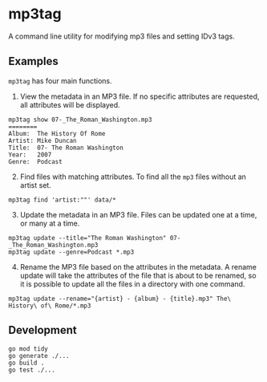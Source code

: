 # mp3tag

A command line utility for modifying mp3 files and setting IDv3 tags.

## Examples

`mp3tag` has four main functions.

1.   View the metadata in an MP3 file. If no specific attributes are requested,
     all attributes will be displayed.

```
mp3tag show 07-_The_Roman_Washington.mp3
========
Album:  The History Of Rome
Artist: Mike Duncan
Title:  07- The Roman Washington
Year:   2007
Genre:  Podcast
```

2.   Find files with matching attributes. To find all the `mp3` files without
     an artist set.

```
mp3tag find 'artist:""' data/*
```

3.   Update the metadata in an MP3 file. Files can be updated one at a time, or
     many at a time.

```
mp3tag update --title="The Roman Washington" 07-_The_Roman_Washington.mp3
mp3tag update --genre=Podcast *.mp3
```

4.   Rename the MP3 file based on the attributes in the metadata. A rename
     update will take the attributes of the file that is about to be renamed,
     so it is possible to update all the files in a directory with one command.

```
mp3tag update --rename="{artist} - {album} - {title}.mp3" The\ History\ of\ Rome/*.mp3
```


## Development

```
go mod tidy
go generate ./...
go build .
go test ./...
```
